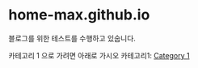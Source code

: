 # home-max.github.io
블로그를 위한 테스트를 수행하고 있숩니다.

카테고리 1 으로 가려면 아래로 가시오
카테고리1: [Category 1](https://home-max.github.io/category1/, "category 1 link")
